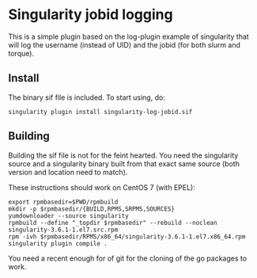 Singularity jobid logging
=========================

This is a simple plugin based on the log-plugin example of singularity that will log the username (instead of UID) 
and the jobid (for both slurm and torque).

Install
-------

The binary sif file is included. To start using, do:

```
singularity plugin install singularity-log-jobid.sif
```

Building
--------

Building the sif file is not for the feint hearted. You need the singularity source and a singularity binary 
built from that exact same source (both version and location need to match).

These instructions should work on CentOS 7 (with EPEL):

```
export rpmbasedir=$PWD/rpmbuild
mkdir -p $rpmbasedir/{BUILD,RPMS,SRPMS,SOURCES}
yumdownloader --source singularity
rpmbuild --define "_topdir $rpmbasedir" --rebuild --noclean singularity-3.6.1-1.el7.src.rpm
rpm -ivh $rpmbasedir/RPMS/x86_64/singularity-3.6.1-1.el7.x86_64.rpm 
singularity plugin compile .
```

You need a recent enough for of git for the cloning of the go packages to work.
